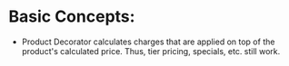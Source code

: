 # Basic Concepts:
* Product Decorator calculates charges that are applied on top of the product's calculated price. Thus,
tier pricing, specials, etc. still work.
